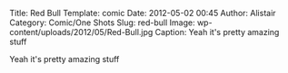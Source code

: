 Title: Red Bull
Template: comic
Date: 2012-05-02 00:45
Author: Alistair
Category: Comic/One Shots
Slug: red-bull
Image: wp-content/uploads/2012/05/Red-Bull.jpg
Caption: Yeah it's pretty amazing stuff

Yeah it's pretty amazing stuff
